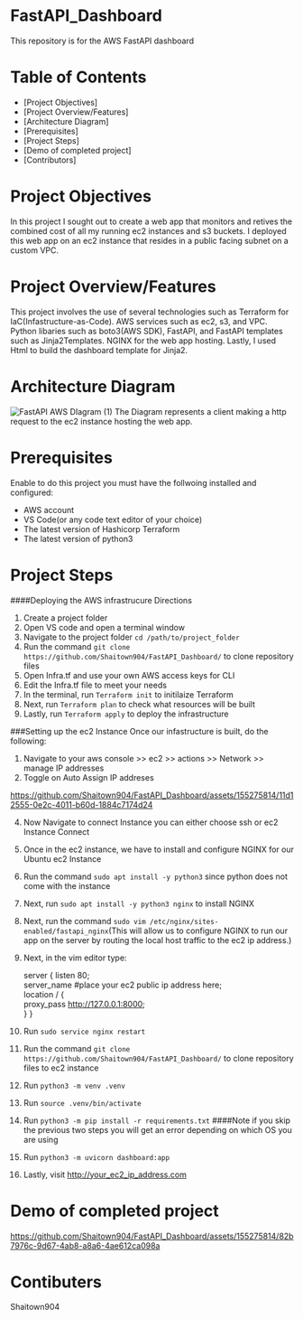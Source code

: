 # FastAPI_Dashboard
This repository is for the AWS FastAPI dashboard

# Table of Contents
- [Project Objectives]
- [Project Overview/Features]
- [Architecture Diagram]
- [Prerequisites]
- [Project Steps]
- [Demo of completed project]
- [Contributors]

# Project Objectives
In this project I sought out to create a web app that monitors and retives the combined cost of all my running ec2 instances and s3 buckets. I deployed this web app on an ec2 instance that resides in a public facing subnet on a custom VPC.   

# Project Overview/Features
This project involves the use of several technologies such as Terraform for IaC(Infastructure-as-Code). AWS services such as ec2, s3, and VPC. Python libaries such as boto3(AWS SDK), FastAPI, and FastAPI templates such as Jinja2Templates. NGINX for the web app hosting. Lastly, I used Html to build the dashboard template for Jinja2. 

# Architecture Diagram
![FastAPI AWS DIagram (1)](https://github.com/Shaitown904/FastAPI_Dashboard/assets/155275814/da4034f3-54c7-4371-aad2-f93e8969f52f)
The Diagram represents a client making a http request to the ec2 instance hosting the web app.

# Prerequisites
Enable to do this project you must have the follwoing installed and configured:
- AWS account
- VS Code(or any code text editor of your choice)
- The latest version of Hashicorp Terraform
- The latest version of python3

# Project Steps
####Deploying the AWS infrastrucure Directions
1. Create a project folder
2. Open VS code and open a terminal window
3. Navigate to the project folder `cd /path/to/project_folder`
4. Run the command `git clone https://github.com/Shaitown904/FastAPI_Dashboard/` to clone repository files
5. Open Infra.tf and use your own AWS access keys for CLI
6. Edit the Infra.tf file to meet your needs
7. In the terminal, run `Terraform init` to initilaize Terraform
8. Next, run `Terraform plan` to check what resources will be built
9. Lastly, run `Terraform apply` to deploy the infrastructure

###Setting up the ec2 Instance
Once our infastructure is built, do the following:
1. Navigate to your aws console >> ec2 >> actions >> Network >> manage IP addresses
2. Toggle on Auto Assign IP addreses
   
https://github.com/Shaitown904/FastAPI_Dashboard/assets/155275814/11d12555-0e2c-4011-b60d-1884c7174d24

4. Now Navigate to connect Instance you can either choose ssh or ec2 Instance Connect
5. Once in the ec2 instance, we have to install and configure NGINX for our Ubuntu ec2 Instance
6. Run the command `sudo apt install -y python3` since python does not come with the instance
7. Next, run `sudo apt install -y python3 nginx` to install NGINX
8. Next, run the command `sudo vim /etc/nginx/sites-enabled/fastapi_nginx`(This will allow us to configure NGINX to run our app on the server by routing the local host traffic to the ec2 ip address.)
9. Next, in the vim editor type:
    
   server {
    listen 80;   
    server_name #place your ec2 public ip  address here;    
    location / {        
        proxy_pass http://127.0.0.1:8000;    
    }
}

11. Run `sudo service nginx restart`
12. Run the command `git clone https://github.com/Shaitown904/FastAPI_Dashboard/` to clone repository files to ec2 instance
13. Run `python3 -m venv .venv`
14. Run `source .venv/bin/activate`
15. Run `python3 -m pip install -r requirements.txt` ####Note if you skip the previous two steps you will get an error depending on which OS you are using
16. Run `python3 -m uvicorn dashboard:app`
17. Lastly, visit http://your_ec2_ip_address.com
   

# Demo of completed project
https://github.com/Shaitown904/FastAPI_Dashboard/assets/155275814/82b7976c-9d67-4ab8-a8a6-4ae612ca098a

# Contibuters
Shaitown904

